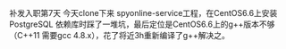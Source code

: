 补发入职第7天 今天clone下来 spyonline-service工程，在CentOS6.6上安装PostgreSQL 依赖库时踩了一堆坑，最后定位是CentOS6.6上的g++版本不够（C++11 需要gcc 4.8.x），花了将近3h重新编译了g++解决之。

